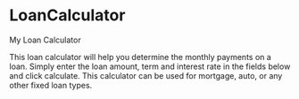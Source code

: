 # LoanCalculator
My Loan Calculator

This loan calculator will help you determine the monthly payments on a loan. Simply enter the loan amount, term and interest rate in the fields below and click calculate. This calculator can be used for mortgage, auto, or any other fixed loan types.
